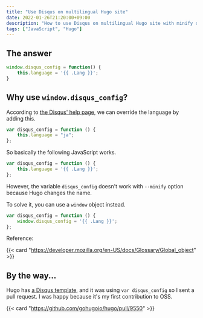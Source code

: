 ```yaml
---
title: "Use Disqus on multilingual Hugo site"
date: 2022-01-26T21:20:00+09:00
description: "How to use Disqus on multilingual Hugo site with minify option"
tags: ["JavaScript", "Hugo"]
---
```


## The answer

```javascript
window.disqus_config = function() {
	this.language = '{{ .Lang }}';
}
```

## Why use `window.disqus_config`?

According to [the Disqus' help page](https://help.disqus.com/en/articles/1717203-multi-lingual-websites), we can override the language by adding this.

```javascript
var disqus_config = function () {
	this.language = "ja";
};
```

So basically the following JavaScript works.

```javascript
var disqus_config = function () {
	this.language = '{{ .Lang }}';
};
```

However, the variable `disqus_config` doesn't work with `--minify` option because Hugo changes the name.

To solve it, you can use a `window` object instead.

```javascript
var disqus_config = function () {
	window.disqus_config = '{{ .Lang }}';
};
```

Reference:

{{< card "https://developer.mozilla.org/en-US/docs/Glossary/Global_object" >}}

## By the way...

Hugo has [a Disqus template](https://github.com/gohugoio/hugo/blob/master/tpl/tplimpl/embedded/templates/disqus.html), and it was using `var disqus_config` so I sent a pull request.
I was happy because it's my first contribution to OSS.

{{< card "https://github.com/gohugoio/hugo/pull/9550" >}}
